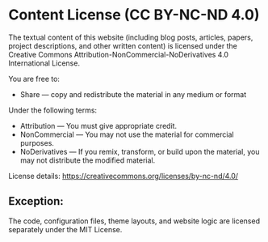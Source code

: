 # Content License (CC BY-NC-ND 4.0)

The textual content of this website (including blog posts, articles, papers, project descriptions, and other written content) is licensed under the Creative Commons Attribution-NonCommercial-NoDerivatives 4.0 International License.

You are free to:
- Share — copy and redistribute the material in any medium or format

Under the following terms:
- Attribution — You must give appropriate credit.
- NonCommercial — You may not use the material for commercial purposes.
- NoDerivatives — If you remix, transform, or build upon the material, you may not distribute the modified material.

License details: https://creativecommons.org/licenses/by-nc-nd/4.0/

## Exception:
The code, configuration files, theme layouts, and website logic are licensed separately under the MIT License.

